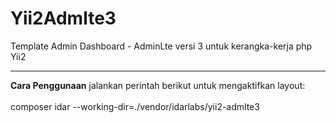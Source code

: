 Yii2Admlte3
==================

Template Admin Dashboard - AdminLte versi 3 untuk kerangka-kerja php Yii2
<hr>
<strong>Cara Penggunaan</strong>
jalankan perintah berikut untuk mengaktifkan layout:<br><br>
composer idar --working-dir=./vendor/idarlabs/yii2-admlte3
